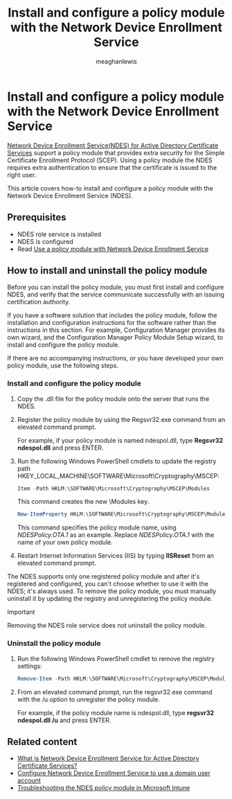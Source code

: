 ﻿---
title: Install and configure a policy module with the Network Device Enrollment Service
description: Learn how to install, configure, and uninstall a policy module with the Network Device Enrollment Service.
author: meaghanlewis
ms.topic: how-to
ms.author: mosagie
ms.date: 02/06/2025
---

# Install and configure a policy module with the Network Device Enrollment Service

[Network Device Enrollment Service(NDES) for Active Directory Certificate Services](/windows-server/identity/ad-cs/network-device-enrollment-service-overview) support a policy module that provides extra security for the Simple Certificate Enrollment Protocol (SCEP). Using a policy module the NDES requires extra authentication to ensure that the certificate is issued to the right user.

This article covers how-to install and configure a policy module with the Network Device Enrollment Service (NDES).

## Prerequisites

- NDES role service is installed
- NDES is configured
- Read [Use a policy module with Network Device Enrollment Service](/previous-versions/windows/it-pro/windows-server-2012-R2-and-2012/dn473016(v=ws.11)#how-to-install-and-uninstall-the-policy-module)

## How to install and uninstall the policy module

Before you can install the policy module, you must first install and configure NDES, and verify that the service communicate successfully with an issuing certification authority.

If you have a software solution that includes the policy module, follow the installation and configuration instructions for the software rather than the instructions in this section. For example, Configuration Manager provides its own wizard, and the Configuration Manager Policy Module Setup wizard, to install and configure the policy module.

If there are no accompanying instructions, or you have developed your own policy module, use the following steps.

### Install and configure the policy module

1. Copy the .dll file for the policy module onto the server that runs the NDES.

1. Register the policy module by using the Regsvr32.exe command from an elevated command prompt.

    For example, if your policy module is named ndespol.dll, type **Regsvr32 ndespol.dll** and press ENTER.

1. Run the following Windows PowerShell cmdlets to update the registry path HKEY\_LOCAL\_MACHINE\\SOFTWARE\\Microsoft\\Cryptography\\MSCEP:

    ```powershell
    Item -Path HKLM:\SOFTWARE\Microsoft\Cryptography\MSCEP\Modules
    ```

    This command creates the new \\Modules key.

    ```powershell
    New-ItemProperty HKLM:\SOFTWARE\Microsoft\Cryptography\MSCEP\Modules\ -Name Policy -PropertyType String -Value "NDESPolicy.OTA.1"
    ```

    This command specifies the policy module name, using *NDESPolicy.OTA.1* as an example. Replace *NDESPolicy.OTA.1* with the name of your own policy module.

1. Restart Internet Information Services (IIS) by typing **IISReset** from an elevated command prompt.

The NDES supports only one registered policy module and after it's registered and configured, you can't choose whether to use it with the NDES; it's always used. To remove the policy module, you must manually uninstall it by updating the registry and unregistering the policy module.

>[!IMPORTANT]
> Removing the NDES role service does not uninstall the policy module.

### Uninstall the policy module

1. Run the following Windows PowerShell cmdlet to remove the registry settings:

    ```powershell
    Remove-Item -Path HKLM:\SOFTWARE\Microsoft\Cryptography\MSCEP\Modules -Recurse
    ```

1. From an elevated command prompt, run the regsvr32.exe command with the /u option to unregister the policy module.

    For example, if the policy module name is ndespol.dll, type **regsvr32 ndespol.dll /u** and press ENTER.

## Related content

- [What is Network Device Enrollment Service for Active Directory Certificate Services?](/windows-server/identity/ad-cs/network-device-enrollment-service-overview)
- [Configure Network Device Enrollment Service to use a domain user account](/windows-server/identity/ad-cs/create-domain-user-account-ndes-service-account)
- [Troubleshooting the NDES policy module in Microsoft Intune](/troubleshoot/mem/intune/certificates/troubleshoot-scep-certificate-ndes-policy-module)